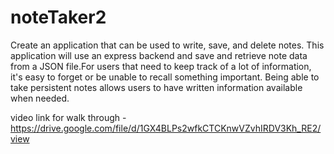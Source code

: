 # noteTaker2
Create an application that can be used to write, save, and delete notes. This application will use an express backend and save and retrieve note data from a JSON file.For users that need to keep track of a lot of information, it's easy to forget or be unable to recall something important. Being able to take persistent notes allows users to have written information available when needed.


video link for walk through - https://drive.google.com/file/d/1GX4BLPs2wfkCTCKnwVZvhIRDV3Kh_RE2/view